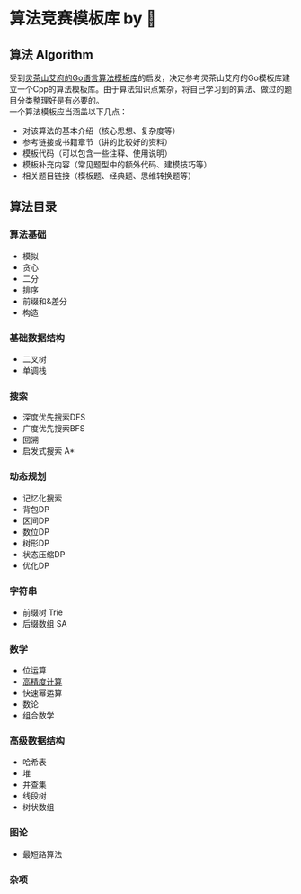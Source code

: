 <a name="eJQkQ"></a>
# 算法竞赛模板库 by 🍁
<a name="emlXX"></a>
## 算法 Algorithm
受到[灵茶山艾府的Go语言算法模板库](https://github.com/EndlessCheng/codeforces-go)的启发，决定参考灵茶山艾府的Go模板库建立一个Cpp的算法模板库。由于算法知识点繁杂，将自己学习到的算法、做过的题目分类整理好是有必要的。<br />一个算法模板应当涵盖以下几点：

- 对该算法的基本介绍（核心思想、复杂度等）
- 参考链接或书籍章节（讲的比较好的资料）
- 模板代码（可以包含一些注释、使用说明）
- 模板补充内容（常见题型中的额外代码、建模技巧等）
- 相关题目链接（模板题、经典题、思维转换题等）
<a name="q1wEh"></a>
## 算法目录
<a name="JtMXW"></a>
### 算法基础

- 模拟
- 贪心
- 二分
- 排序
- 前缀和&差分
- 构造
<a name="HuqH3"></a>
### 基础数据结构

- 二叉树
- 单调栈
<a name="NWWnv"></a>
### 搜索

- 深度优先搜索DFS
- 广度优先搜索BFS
- 回溯
- 启发式搜索 A*
<a name="VQiez"></a>
### 动态规划

- 记忆化搜索
- 背包DP
- 区间DP
- 数位DP
- 树形DP
- 状态压缩DP
- 优化DP
<a name="oj9vl"></a>
### 字符串

- 前缀树 Trie
- 后缀数组 SA
<a name="c8j9B"></a>
### 数学

- 位运算
- [高精度计算](https://github.com/qxf-72/Codeforces-Cpp/blob/main/copypasta/math/Arbitrary_Precision_Arithmetic.md)
- 快速幂运算
- 数论
- 组合数学
<a name="TZhf0"></a>
### 高级数据结构

- 哈希表
- 堆
- 并查集
- 线段树
- 树状数组
<a name="JpmC4"></a>
### 图论

- 最短路算法
<a name="AGIaF"></a>
### 杂项